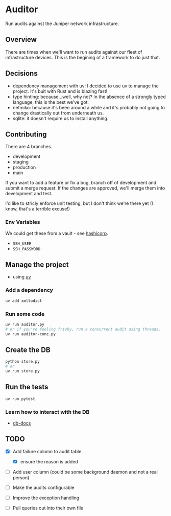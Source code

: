 # Auditor
Run audits against the Juniper network infrastructure. 

## Overview
There are times when we'll want to run audits against our fleet of infrastructure devices. This is the begining of a framework to do just that. 

## Decisions
- dependency management with uv: I decided to use uv to manage the project. It's buit with Rust and is blazing fast! 
- type hinting: because...well, why not? In the absence of a strongly typed language, this is the best we've got. 
- netmiko: because it's been around a while and it's probably not going to change drastically out from underneath us. 
- sqlite: it doesn't require us to install anything. 

## Contributing
There are 4 branches. 
- development
- staging
- production
- main

If you want to add a feature or fix a bug, branch off of development and submit a merge request. If the changes are approved, we'll merge them into development and test. 

I'd like to stricly enforce unit testing, but I don't think we're there yet (I know, that's a terrible excuse!)

### Env Variables
We could get these from a vault - see [hashicorp](https://www.vaultproject.io/). 
- `SSH_USER`
- `SSH_PASSWORD`

## Manage the project
- using [uv](https://github.com/astral-sh/uv)

### Add a dependency
```bash
uv add xmltodict
```

### Run some code 
```bash
uv run auditor.py
# or if you're feeling frisky, run a concurrent audit using threads. 
uv run auditor-conc.py
```

## Create the DB
```bash
python store.py
# or 
uv run store.py
```

## Run the tests
```bash
uv run pytest
```

### Learn how to interact with the DB
- [db-docs](./docs/db.md)


## TODO
- [x] Add failure column to audit table 
    - [x] ensure the reason is added
- [ ] Add user column (could be some background daemon and not a real person)
- [ ] Make the audits configurable
- [ ] Improve the exception handling 
- [ ] Pull queries out into their own file

